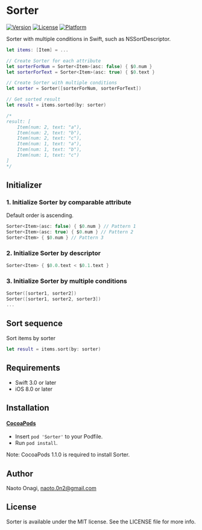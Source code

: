 # Sorter

[![Version](https://img.shields.io/cocoapods/v/Sorter.svg?style=flat)](http://cocoapods.org/pods/Sorter)
[![License](https://img.shields.io/cocoapods/l/Sorter.svg?style=flat)](http://cocoapods.org/pods/Sorter)
[![Platform](https://img.shields.io/cocoapods/p/Sorter.svg?style=flat)](http://cocoapods.org/pods/Sorter)

Sorter with multiple conditions in Swift, such as NSSortDescriptor.

```swift
let items: [Item] = ...

// Create Sorter for each attribute
let sorterForNum = Sorter<Item>(asc: false) { $0.num }
let sorterForText = Sorter<Item>(asc: true) { $0.text }

// Create Sorter with multiple conditions
let sorter = Sorter([sorterForNum, sorterForText])

// Get sorted result
let result = items.sorted(by: sorter)

/*
result: [
    Item(num: 2, text: "a"),
    Item(num: 2, text: "b"),
    Item(num: 2, text: "c"),
    Item(num: 1, text: "a"),
    Item(num: 1, text: "b"),
    Item(num: 1, text: "c")
]
*/
```

## Initializer
### 1. Initialize Sorter by comparable attribute
Default order is ascending.

```swift
Sorter<Item>(asc: false) { $0.num } // Pattern 1
Sorter<Item>(asc: true) { $0.num } // Pattern 2
Sorter<Item> { $0.num } // Pattern 3
```

### 2. Initialize Sorter by descriptor

```swift
Sorter<Item> { $0.0.text < $0.1.text }
```

### 3. Initialize Sorter by multiple conditions

```swift
Sorter([sorter1, sorter2])
Sorter([sorter1, sorter2, sorter3])
...
```

## Sort sequence
Sort items by sorter

```swift
let result = items.sort(by: sorter)
```

## Requirements

- Swift 3.0 or later
- iOS 8.0 or later

## Installation

#### [CocoaPods](https://github.com/cocoapods/cocoapods)

- Insert `pod 'Sorter'` to your Podfile.
- Run `pod install`.

Note: CocoaPods 1.1.0 is required to install Sorter.

## Author

Naoto Onagi, naoto.0n2@gmail.com

## License

Sorter is available under the MIT license. See the LICENSE file for more info.
